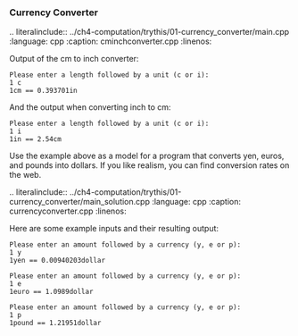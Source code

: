 ### Currency Converter

.. literalinclude:: ../ch4-computation/trythis/01-currency_converter/main.cpp
   :language: cpp
   :caption: cminchconverter.cpp
   :linenos:
   
Output of the cm to inch converter:

```
Please enter a length followed by a unit (c or i):
1 c
1cm == 0.393701in
```

And the output when converting inch to cm:

```
Please enter a length followed by a unit (c or i):
1 i
1in == 2.54cm
```

Use the example above as a model for a program that converts yen, euros, and pounds into dollars. If you like realism, you can find conversion rates on the web.



.. literalinclude:: ../ch4-computation/trythis/01-currency_converter/main_solution.cpp
   :language: cpp
   :caption: currencyconverter.cpp
   :linenos:
   

Here are some example inputs and their resulting output:

```
Please enter an amount followed by a currency (y, e or p):
1 y
1yen == 0.00940203dollar
```

```
Please enter an amount followed by a currency (y, e or p):
1 e
1euro == 1.0989dollar
```

```
Please enter an amount followed by a currency (y, e or p):
1 p
1pound == 1.21951dollar
```
